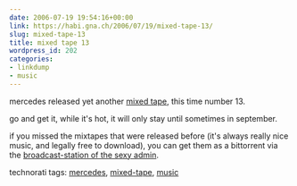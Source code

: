 ```yaml
---
date: 2006-07-19 19:54:16+00:00
link: https://habi.gna.ch/2006/07/19/mixed-tape-13/
slug: mixed-tape-13
title: mixed tape 13
wordpress_id: 202
categories:
- linkdump
- music
---
```



mercedes released yet another [mixed tape](http://mixed-tape.com/), this time number 13.
  
go and get it, while it's hot, it will only stay until sometimes in september.



if you missed the mixtapes that were released before (it's always really nice music, and legally free to download), you can get them as a bittorrent via the [broadcast-station of the sexy admin](http://broadcast.sexy-admin.de/). 





technorati tags: [mercedes](http://www.technorati.com/tag/mercedes), [mixed-tape](http://www.technorati.com/tag/mixed-tape), [music](http://www.technorati.com/tag/music)
